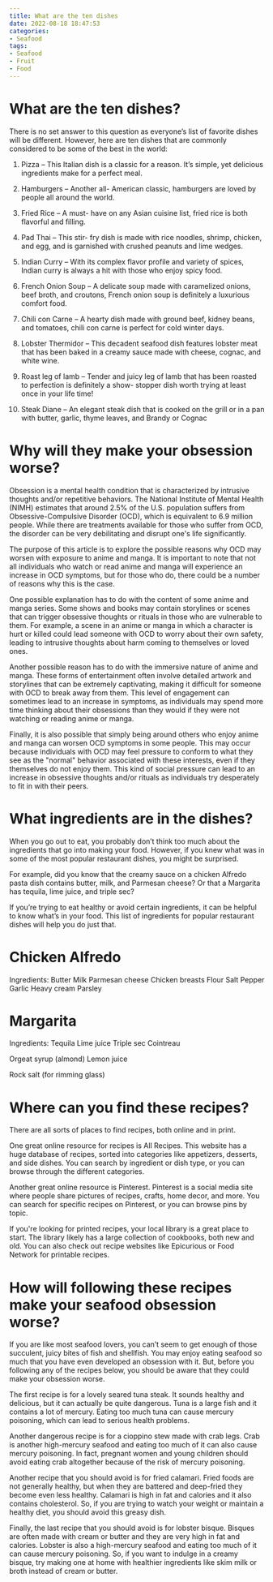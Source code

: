 ```yaml
---
title: What are the ten dishes 
date: 2022-08-18 18:47:53
categories:
- Seafood
tags:
- Seafood
- Fruit
- Food
---
```



#  What are the ten dishes? 

There is no set answer to this question as everyone’s list of favorite dishes will be different. However, here are ten dishes that are commonly considered to be some of the best in the world:

1. Pizza – This Italian dish is a classic for a reason. It’s simple, yet delicious ingredients make for a perfect meal.

2. Hamburgers – Another all- American classic, hamburgers are loved by people all around the world.

3. Fried Rice – A must- have on any Asian cuisine list, fried rice is both flavorful and filling.

4. Pad Thai – This stir- fry dish is made with rice noodles, shrimp, chicken, and egg, and is garnished with crushed peanuts and lime wedges.

5. Indian Curry – With its complex flavor profile and variety of spices, Indian curry is always a hit with those who enjoy spicy food.

6. French Onion Soup – A delicate soup made with caramelized onions, beef broth, and croutons, French onion soup is definitely a luxurious comfort food.

7. Chili con Carne – A hearty dish made with ground beef, kidney beans, and tomatoes, chili con carne is perfect for cold winter days.

8. Lobster Thermidor – This decadent seafood dish features lobster meat that has been baked in a creamy sauce made with cheese, cognac, and white wine.

9. Roast leg of lamb – Tender and juicy leg of lamb that has been roasted to perfection is definitely a show- stopper dish worth trying at least once in your life time!

10. Steak Diane – An elegant steak dish that is cooked on the grill or in a pan with butter, garlic, thyme leaves, and Brandy or Cognac

#  Why will they make your obsession worse? 

Obsession is a mental health condition that is characterized by intrusive thoughts and/or repetitive behaviors. The National Institute of Mental Health (NIMH) estimates that around 2.5% of the U.S. population suffers from Obsessive-Compulsive Disorder (OCD), which is equivalent to 6.9 million people. While there are treatments available for those who suffer from OCD, the disorder can be very debilitating and disrupt one's life significantly.

The purpose of this article is to explore the possible reasons why OCD may worsen with exposure to anime and manga. It is important to note that not all individuals who watch or read anime and manga will experience an increase in OCD symptoms, but for those who do, there could be a number of reasons why this is the case.

One possible explanation has to do with the content of some anime and manga series. Some shows and books may contain storylines or scenes that can trigger obsessive thoughts or rituals in those who are vulnerable to them. For example, a scene in an anime or manga in which a character is hurt or killed could lead someone with OCD to worry about their own safety, leading to intrusive thoughts about harm coming to themselves or loved ones.

Another possible reason has to do with the immersive nature of anime and manga. These forms of entertainment often involve detailed artwork and storylines that can be extremely captivating, making it difficult for someone with OCD to break away from them. This level of engagement can sometimes lead to an increase in symptoms, as individuals may spend more time thinking about their obsessions than they would if they were not watching or reading anime or manga.

Finally, it is also possible that simply being around others who enjoy anime and manga can worsen OCD symptoms in some people. This may occur because individuals with OCD may feel pressure to conform to what they see as the "normal" behavior associated with these interests, even if they themselves do not enjoy them. This kind of social pressure can lead to an increase in obsessive thoughts and/or rituals as individuals try desperately to fit in with their peers.

#  What ingredients are in the dishes? 

When you go out to eat, you probably don’t think too much about the ingredients that go into making your food. However, if you knew what was in some of the most popular restaurant dishes, you might be surprised.

For example, did you know that the creamy sauce on a chicken Alfredo pasta dish contains butter, milk, and Parmesan cheese? Or that a Margarita has tequila, lime juice, and triple sec?

If you’re trying to eat healthy or avoid certain ingredients, it can be helpful to know what’s in your food. This list of ingredients for popular restaurant dishes will help you do just that.

# Chicken Alfredo 
Ingredients: 
Butter 
Milk 
Parmesan cheese 
Chicken breasts 
Flour 
Salt 
Pepper 
Garlic 
Heavy cream 
Parsley 
# Margarita 
Ingredients: 
Tequila 
Lime juice 
Triple sec 
Cointreau 

Orgeat syrup (almond) 
Lemon juice 

Rock salt (for rimming glass)

#  Where can you find these recipes? 

There are all sorts of places to find recipes, both online and in print.

One great online resource for recipes is All Recipes. This website has a huge database of recipes, sorted into categories like appetizers, desserts, and side dishes. You can search by ingredient or dish type, or you can browse through the different categories.

Another great online resource is Pinterest. Pinterest is a social media site where people share pictures of recipes, crafts, home decor, and more. You can search for specific recipes on Pinterest, or you can browse pins by topic.

If you're looking for printed recipes, your local library is a great place to start. The library likely has a large collection of cookbooks, both new and old. You can also check out recipe websites like Epicurious or Food Network for printable recipes.

#  How will following these recipes make your seafood obsession worse?

If you are like most seafood lovers, you can’t seem to get enough of those succulent, juicy bites of fish and shellfish. You may enjoy eating seafood so much that you have even developed an obsession with it. But, before you following any of the recipes below, you should be aware that they could make your obsession worse.

The first recipe is for a lovely seared tuna steak. It sounds healthy and delicious, but it can actually be quite dangerous. Tuna is a large fish and it contains a lot of mercury. Eating too much tuna can cause mercury poisoning, which can lead to serious health problems.

Another dangerous recipe is for a cioppino stew made with crab legs. Crab is another high-mercury seafood and eating too much of it can also cause mercury poisoning. In fact, pregnant women and young children should avoid eating crab altogether because of the risk of mercury poisoning.

Another recipe that you should avoid is for fried calamari. Fried foods are not generally healthy, but when they are battered and deep-fried they become even less healthy. Calamari is high in fat and calories and it also contains cholesterol. So, if you are trying to watch your weight or maintain a healthy diet, you should avoid this greasy dish.

Finally, the last recipe that you should avoid is for lobster bisque. Bisques are often made with cream or butter and they are very high in fat and calories. Lobster is also a high-mercury seafood and eating too much of it can cause mercury poisoning. So, if you want to indulge in a creamy bisque, try making one at home with healthier ingredients like skim milk or broth instead of cream or butter.